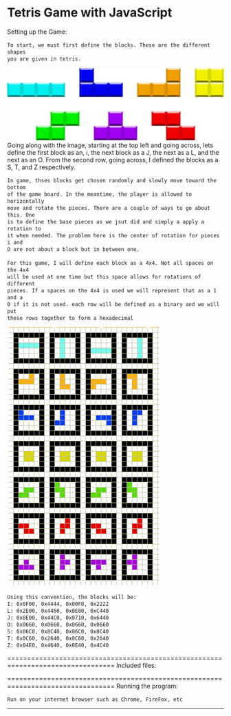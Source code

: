 # Tetris Game with JavaScript
Setting up the Game:

	To start, we must first define the blocks. These are the different shapes 
	you are given in tetris. 
![tetris blocks](images/blocks.png) 
	Going along with the image, starting at the top left and going across, lets 
	define the first block as an, i, the next block as a J, the next as a L,
	and the next as an O. From the second row, going across, I defined the blocks 
	as a S, T, and Z respectively.

	In game, thses blocks get chosen randomly and slowly move toward the bottom 
	of the game board. In the meantime, the player is allowed to horizontally 
	move and rotate the pieces. There are a couple of ways to go about this. One
	is to define the base pieces as we jsut did and simply a apply a rotation to 
	it when needed. The problem here is the center of rotation for pieces i and 
	O are not about a block but in between one. 

	For this game, I will define each block as a 4x4. Not all spaces on the 4x4 
	will be used at one time but this space allows for rotations of different 
	pieces. If a spaces on the 4x4 is used we will represent that as a 1 and a 	
	0 if it is not used. each row will be defined as a binary and we will put 
	these rows together to form a hexadecimal
![block rotations](images/blockRotations.PNG)

	Using this convention, the blocks will be:
	I: 0x0F00, 0x4444, 0x00F0, 0x2222
	L: 0x2E00, 0x4460, 0x0E80, 0xC440
	J: 0x8E00, 0x44C0, 0x0710, 0x6440
	O: 0x0660, 0x0660, 0x0660, 0x0660
	S: 0x06C0, 0x8C40, 0x06C0, 0x8C40
	T: 0x0C60, 0x2640, 0x0C60, 0x2640
	Z: 0x04E0, 0x4640, 0x0E40, 0x4C40
	
	
=================================================================================
Included files: 



=================================================================================
Running the program: 

	Run on your internet browser such as Chrome, FireFox, etc
--------------------------------------------------
